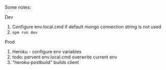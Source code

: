 Some notes:

Dev

1.  Configure env.local.cmd if default mongo connection string is not used
2.  `npm run dev`

Prod

1.  Heroku - configure env variables
2.  todo: pervent env.local.cmd overwrite current env
3.  "heroku-postbuild" builds client
